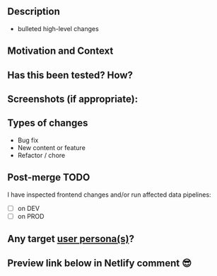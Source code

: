 ## Description

- bulleted high-level changes

## Motivation and Context
<!--- use keywords (eg "closes #144" or "fixes #4323") -->

## Has this been tested? How?

## Screenshots (if appropriate):

## Types of changes
- Bug fix
- New content or feature
- Refactor / chore

## Post-merge TODO
I have inspected frontend changes and/or run affected data pipelines:
- [ ] on DEV
- [ ] on PROD

## Any target [user persona(s)](https://docs.google.com/document/d/1EASpK_THTE_uy_Yk0sut2GTVd3w5pKtKH7LpLtF-0co/)?

## Preview link below in Netlify comment 😎